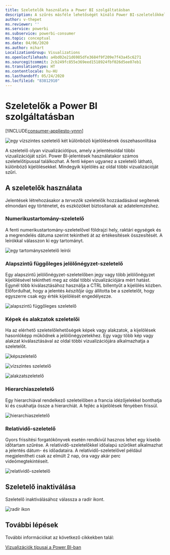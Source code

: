 ```yaml
---
title: Szeletelők használata a Power BI szolgáltatásban
description: A szűrés másféle lehetőségét kínáló Power BI-szeletelőkkel az adathalmaz a jelentés más vizualizációiban szereplő részére szűkíthető.
author: v-thepet
ms.reviewer: ''
ms.service: powerbi
ms.subservice: powerbi-consumer
ms.topic: conceptual
ms.date: 04/06/2020
ms.author: mihart
LocalizationGroup: Visualizations
ms.openlocfilehash: a4bd02e21d6985dfe3684f9f209e7f43a45c6271
ms.sourcegitcommit: 2cb249fc855e369eed1518924fbf026d5ee07eb1
ms.translationtype: HT
ms.contentlocale: hu-HU
ms.lasthandoff: 05/24/2020
ms.locfileid: "83812910"
---
```

# <a name="slicers-in-the-power-bi-service"></a>Szeletelők a Power BI szolgáltatásban

[!INCLUDE[consumer-appliesto-ynnn](../includes/consumer-appliesto-yynn.md)]

![egy vízszintes szeletelő két különböző kijelölésének összehasonlítása](media/end-user-slicer/power-bi-slider.png)

A szeletelő olyan vizualizációtípus, amely a jelentésoldal többi vizualizációját szűri. Power BI-jelentések használatakor számos szeletelőtípussal találkozhat. A fenti képen ugyanez a szeletelő látható, különböző kijelölésekkel. Mindegyik kijelölés az oldal többi vizualizációját szűri.  


## <a name="how-to-use-slicers"></a>A szeletelők használata
Jelentések létrehozásakor a *tervezők* szeletelők hozzáadásával segítenek elmondani egy történetet, és eszközöket biztosítanak az adatelemzéshez.

### <a name="numeric-range-slicer"></a>Numerikustartomány-szeletelő
 A fenti numerikustartomány-szeletelővel földrajzi hely, raktári egységek és a megrendelés dátuma szerint tekintheti át az értékesítések összesítését. A leírókkal válasszon ki egy tartományt. 

![egy tartományszeletelő leírói](media/end-user-slicer/power-bi-handles.png)

### <a name="basic-vertical-checkbox-slicer"></a>Alapszintű függőleges jelölőnégyzet-szeletelő

Egy alapszintű jelölőnégyzet-szeletelőben jegy vagy több jelölőnégyzet kijelölésével tekintheti meg az oldal többi vizualizációjára mért hatást. Egynél több kiválasztásához használja a CTRL billentyűt a kijelölés közben. Előfordulhat, hogy a jelentés *készítője* úgy állította be a szeletelőt, hogy egyszerre csak egy érték kijelölését engedélyezze. 

![alapszintű függőleges szeletelő](media/end-user-slicer/power-bi-basic.png)

### <a name="image-and-shape-slicers"></a>Képek és alakzatok szeletelői
Ha az elérhető szeletelőlehetőségek képek vagy alakzatok, a kijelölések hasonlóképp működnek a jelölőnégyzetekhez. Egy vagy több kép vagy alakzat kiválasztásával az oldal többi vizualizációjára alkalmazhatja a szeletelőt. 

![képszeletelő](media/end-user-slicer/power-bi-image.png)    

![vízszintes szeletelő](media/end-user-slicer/power-bi-horizontal.png)    

![alakzatszeletelő](media/end-user-slicer/power-bi-boxes.png)

### <a name="hierarchy-slicer"></a>Hierarchiaszeletelő

Egy hierarchiával rendelkező szeletelőben a francia idézőjelekkel bonthatja ki és csukhatja össze a hierarchiát. A fejléc a kijelölések fényében frissül.

![hierarchiaszeletelő](media/end-user-slicer/power-bi-hierarchy.png)

### <a name="relative-time-slicer"></a>Relatívidő-szeletelő
Gyors frissítési forgatókönyvek esetén rendkívül hasznos lehet egy kisebb időtartam szűrése.
A relatívidő-szeletelőkkel időalapú szűrőket alkalmazhat a jelentés dátum- és időadataira. A relatívidő-szeletelővel például megjelenítheti csak az elmúlt 2 nap, óra vagy akár perc videómegtekintéseit. 

![relatívidő-szeletelő](media/end-user-slicer/power-bi-relative-time.png)

## <a name="deactivate-a-slicer"></a>Szeletelő inaktiválása
Szeletelő inaktiválásához válassza a radír ikont.

![radír ikon](media/end-user-slicer/power-bi-eraser.png)

## <a name="next-steps"></a>További lépések
További információkat az következő cikkekben talál:

[Vizualizációk típusai a Power BI-ban](end-user-visualizations.md)

